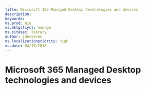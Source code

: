 ```yaml
---
title: Microsoft 365 Managed Desktop technologies and devices
description:  
keywords: 
ms.prod: W10
ms.mktglfcycl: manage
ms.sitesec: library
author: jdeckerms
ms.localizationpriority: high
ms.date: 04/15/2018
---
```


# Microsoft 365 Managed Desktop technologies and devices